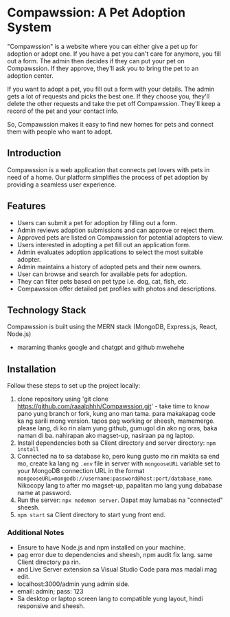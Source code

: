 # Compawssion: A Pet Adoption System 
"Compawssion" is a website where you can either give a pet up for adoption or adopt one. If you have a pet you can't care for anymore, you fill out a form. The admin then decides if they can put your pet on Compawssion. If they approve, they'll ask you to bring the pet to an adoption center.

If you want to adopt a pet, you fill out a form with your details. The admin gets a lot of requests and picks the best one. If they choose you, they'll delete the other requests and take the pet off Compawssion. They'll keep a record of the pet and your contact info.

So, Compawssion makes it easy to find new homes for pets and connect them with people who want to adopt.



## Introduction
Compawssion is a web application that connects pet lovers with pets in need of a home. Our platform simplifies the process of pet adoption by providing a seamless user experience.

## Features
- Users can submit a pet for adoption by filling out a form.
- Admin reviews adoption submissions and can approve or reject them.
- Approved pets are listed on Compawssion for potential adopters to view.
- Users interested in adopting a pet fill out an application form.
- Admin evaluates adoption applications to select the most suitable adopter.
- Admin maintains a history of adopted pets and their new owners.
- User can browse and search for available pets for adoption.
- They can filter pets based on pet type i.e. dog, cat, fish, etc.
- Compawssion offer detailed pet profiles with photos and descriptions.

## Technology Stack
Compawssion is built using the MERN stack (MongoDB, Express.js, React, Node.js) 
- maraming thanks google and chatgpt and github mwehehe

## Installation
Follow these steps to set up the project locally:

1. clone repository using 'git clone https://github.com/raaalphhh/Compawssion.git' - take time to know pano yung branch or fork, kung ano man tama. para makakapag code ka ng sarili mong version. tapos pag working or sheesh, mamemerge. please lang, di ko rin alam yung github, gumugol din ako ng oras, baka naman di ba. nahirapan ako magset-up, nasiraan pa ng laptop. 
2. Install dependencies both sa Client directory and server directory: `npm install` 
3. Connected na to sa database ko, pero kung gusto mo rin makita sa end mo, create ka lang ng `.env` file in server with `mongooseURL` variable set to your MongoDB connection URL in the format `mongooseURL=mongodb://username:password@host:port/database_name`. Nikocopy lang to after mo magset-up, papalitan mo lang yung dababase name at password.
4. Run the server: `npx nodemon server`. Dapat may lumabas na "connected" sheesh. 
5. `npm start` sa Client directory to start yung front end.

### Additional Notes
- Ensure to have Node.js and npm installed on your machine.
- pag error due to dependencies and sheesh, npm audit fix lang. same Client directory pa rin.
- and Live Server extension sa Visual Studio Code para mas madali mag edit.
- localhost:3000/admin yung admin side.
- email: admin; pass: 123
- Sa desktop or laptop screen lang to compatible yung layout, hindi responsive and sheesh.